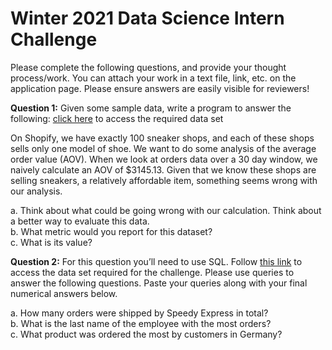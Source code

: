 # Winter 2021 Data Science Intern Challenge 

Please complete the following questions, and provide your thought process/work. You can attach your work in a text file, link, etc. on the application page. Please ensure answers are easily visible for reviewers!


**Question 1:** Given some sample data, write a program to answer the following: [click here](https://github.com/SiphuLangeni/DS-Challenge/blob/master/Show%20Your%20Work/Question%201/sneakers.csv) to access the required data set

On Shopify, we have exactly 100 sneaker shops, and each of these shops sells only one model of shoe. We want to do some analysis of the average order value (AOV). When we look at orders data over a 30 day window, we naively calculate an AOV of $3145.13. Given that we know these shops are selling sneakers, a relatively affordable item, something seems wrong with our analysis. 

a. Think about what could be going wrong with our calculation. Think about a better way to evaluate this data.  
b. What metric would you report for this dataset?  
c. What is its value?

**Question 2:** For this question you’ll need to use SQL. Follow [this link](https://www.w3schools.com/SQL/TRYSQL.ASP?FILENAME=TRYSQL_SELECT_ALL) to access the data set required for the challenge. Please use queries to answer the following questions. Paste your queries along with your final numerical answers below.

a. How many orders were shipped by Speedy Express in total?  
b. What is the last name of the employee with the most orders?  
c. What product was ordered the most by customers in Germany?
